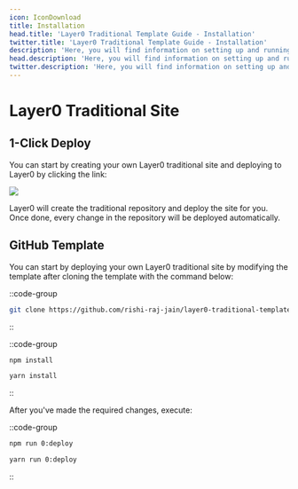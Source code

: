 ```yaml
---
icon: IconDownload
title: Installation
head.title: 'Layer0 Traditional Template Guide - Installation'
twitter.title: 'Layer0 Traditional Template Guide - Installation'
description: 'Here, you will find information on setting up and running a Layer0 project in 2 steps.'
head.description: 'Here, you will find information on setting up and running a Layer0 project in 2 steps.'
twitter.description: 'Here, you will find information on setting up and running a Layer0 project in 2 steps.'
---
```


# Layer0 Traditional Site

## 1-Click Deploy

You can start by creating your own Layer0 traditional site and deploying to Layer0 by clicking the link:

<a target="_blank" href="https://app.layer0.co/deploy?repo=https://github.com/rishi-raj-jain/layer0-traditional-template"><img src="https://docs.layer0.co/button.svg" /></a>

Layer0 will create the traditional repository and deploy the site for you. Once done, every change in the repository will be deployed automatically.

## GitHub Template

You can start by deploying your own Layer0 traditional site by modifying the template after cloning the template with the command below:

::code-group
```bash [bash]
git clone https://github.com/rishi-raj-jain/layer0-traditional-template
```
::

::code-group

```bash [yarn]
npm install
```

```bash [npm]
yarn install
```

::

After you've made the required changes, execute:

::code-group

```bash [yarn]
npm run 0:deploy
```

```bash [npm]
yarn run 0:deploy
```

::
